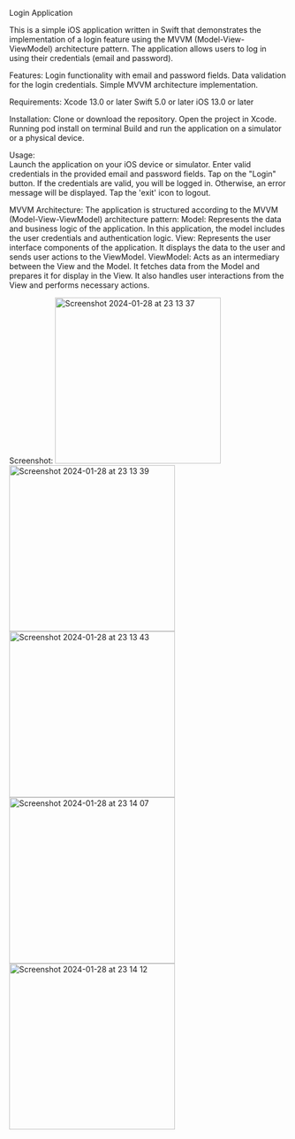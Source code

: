 Login Application

This is a simple iOS application written in Swift that demonstrates the implementation of a login feature using the MVVM (Model-View-ViewModel) architecture pattern.
The application allows users to log in using their credentials (email and password). 

Features:
Login functionality with email and password fields.
Data validation for the login credentials.
Simple MVVM architecture implementation.

Requirements:
Xcode 13.0 or later
Swift 5.0 or later
iOS 13.0 or later

Installation:
Clone or download the repository.
Open the project in Xcode.
Running pod install on terminal
Build and run the application on a simulator or a physical device.

Usage:  
Launch the application on your iOS device or simulator.
Enter valid credentials in the provided email and password fields.
Tap on the "Login" button.
If the credentials are valid, you will be logged in. Otherwise, an error message will be displayed.
Tap the 'exit' icon to logout.

MVVM Architecture:
The application is structured according to the MVVM (Model-View-ViewModel) architecture pattern:
Model: Represents the data and business logic of the application. In this application, the model includes the user credentials and authentication logic.
View: Represents the user interface components of the application. It displays the data to the user and sends user actions to the ViewModel.
ViewModel: Acts as an intermediary between the View and the Model. It fetches data from the Model and prepares it for display in the View. It also handles user interactions from the View and performs necessary actions.

Screenshot:
<img width="300" alt="Screenshot 2024-01-28 at 23 13 37" src="https://github.com/ihsan-nurdiansyah/homework/assets/3762214/e9230477-e98b-4dbd-97c8-1040965ae64a">
<img width="300" alt="Screenshot 2024-01-28 at 23 13 39" src="https://github.com/ihsan-nurdiansyah/homework/assets/3762214/a6c82f57-c5cd-4858-9d27-ae4588b187c1">
<img width="300" alt="Screenshot 2024-01-28 at 23 13 43" src="https://github.com/ihsan-nurdiansyah/homework/assets/3762214/2f5c8285-e979-41e3-9058-6cdbf23541ad">
<img width="300" alt="Screenshot 2024-01-28 at 23 14 07" src="https://github.com/ihsan-nurdiansyah/homework/assets/3762214/9d5b916d-5d97-4c05-b717-6a374b88d9c7">
<img width="300" alt="Screenshot 2024-01-28 at 23 14 12" src="https://github.com/ihsan-nurdiansyah/homework/assets/3762214/6e83cf72-c62d-4cb6-81bc-05e0ed0e4084">



